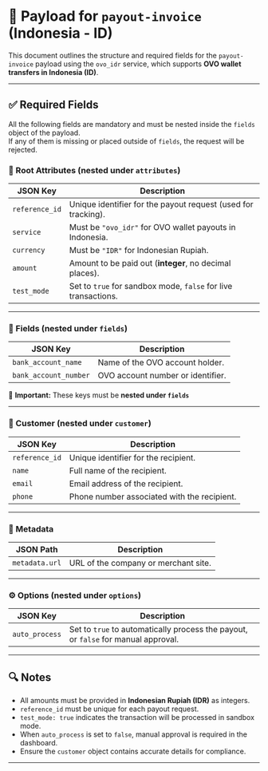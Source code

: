 # 📄 Payload for `payout-invoice` (Indonesia - ID)

This document outlines the structure and required fields for the `payout-invoice` payload using the `ovo_idr` service, which supports **OVO wallet transfers in Indonesia (ID)**.

---

## ✅ Required Fields

All the following fields are mandatory and must be nested inside the `fields` object of the payload.  
If any of them is missing or placed outside of `fields`, the request will be rejected.

### 🧾 Root Attributes (nested under `attributes`)

| JSON Key       | Description                                                    |
| -------------- | -------------------------------------------------------------- |
| `reference_id` | Unique identifier for the payout request (used for tracking).  |
| `service`      | Must be `"ovo_idr"` for OVO wallet payouts in Indonesia.       |
| `currency`     | Must be `"IDR"` for Indonesian Rupiah.                         |
| `amount`       | Amount to be paid out (**integer**, no decimal places).        |
| `test_mode`    | Set to `true` for sandbox mode, `false` for live transactions. |

---

### 📂 Fields (nested under `fields`)

| JSON Key              | Description                       |
| --------------------- | --------------------------------- |
| `bank_account_name`   | Name of the OVO account holder.   |
| `bank_account_number` | OVO account number or identifier. |

📝 **Important:** These keys must be **nested under `fields`**

---

### 👤 Customer (nested under `customer`)

| JSON Key       | Description                                 |
| -------------- | ------------------------------------------- |
| `reference_id` | Unique identifier for the recipient.        |
| `name`         | Full name of the recipient.                 |
| `email`        | Email address of the recipient.             |
| `phone`        | Phone number associated with the recipient. |

---

### 🧩 Metadata

| JSON Path      | Description                          |
| -------------- | ------------------------------------ |
| `metadata.url` | URL of the company or merchant site. |

---

### ⚙️ Options (nested under `options`)

| JSON Key       | Description                                                                        |
| -------------- | ---------------------------------------------------------------------------------- |
| `auto_process` | Set to `true` to automatically process the payout, or `false` for manual approval. |

---

## 🔍 Notes

- All amounts must be provided in **Indonesian Rupiah (IDR)** as integers.
- `reference_id` must be unique for each payout request.
- `test_mode: true` indicates the transaction will be processed in sandbox mode.
- When `auto_process` is set to `false`, manual approval is required in the dashboard.
- Ensure the `customer` object contains accurate details for compliance.

---
